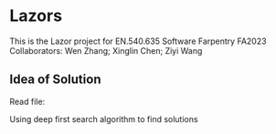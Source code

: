 # Lazors
This is the Lazor project for EN.540.635 Software Farpentry FA2023 <br>
Collaborators: Wen Zhang; Xinglin Chen; Ziyi Wang

## Idea of Solution
Read file:

Using deep first search algorithm to find solutions
